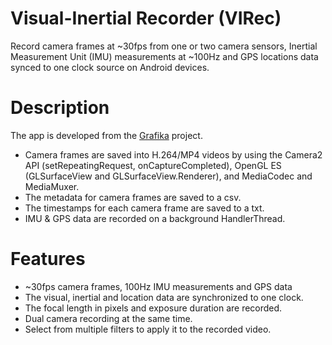 # Visual-Inertial Recorder (VIRec)

Record camera frames at ~30fps from one or two camera sensors, Inertial Measurement Unit (IMU) measurements at ~100Hz and GPS locations data synced to one clock source on Android devices.

# Description

The app is developed from the [Grafika](https://github.com/google/grafika) project.

* Camera frames are saved into H.264/MP4 videos by using the Camera2 API (setRepeatingRequest, onCaptureCompleted), OpenGL ES (GLSurfaceView and GLSurfaceView.Renderer), and MediaCodec and MediaMuxer.
* The metadata for camera frames are saved to a csv.
* The timestamps for each camera frame are saved to a txt.
* IMU & GPS data are recorded on a background HandlerThread.

# Features

* ~30fps camera frames, 100Hz IMU measurements and GPS data
* The visual, inertial and location data are synchronized to one clock.
* The focal length in pixels and exposure duration are recorded.
* Dual camera recording at the same time.
* Select from multiple filters to apply it to the recorded video.

